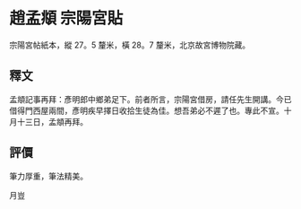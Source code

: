 # 趙孟頫 宗陽宮貼

宗陽宮帖紙本，縱 27。5 釐米，橫 28。7 釐米，北京故宮博物院藏。

## 釋文

孟頫記事再拜：彥明郎中鄉弟足下。前者所言，宗陽宮借房，請任先生開講。今已借得門西屋兩間，彥明疾早擇日收拾生徒為佳。想吾弟必不遲了也。專此不宣。十月十三日，孟頫再拜。

## 評價

筆力厚重，筆法精美。

月豈

